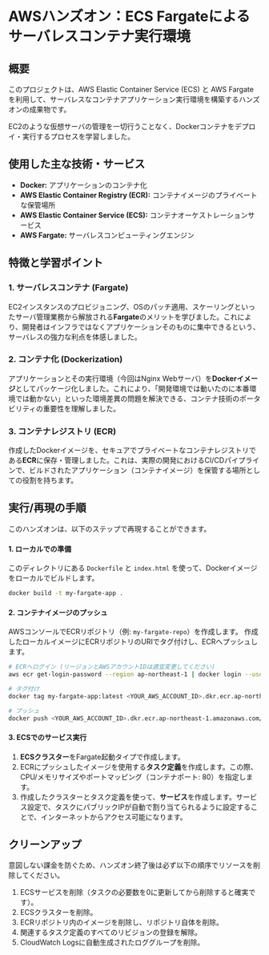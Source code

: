 # AWSハンズオン：ECS Fargateによるサーバレスコンテナ実行環境

## 概要

このプロジェクトは、AWS Elastic Container Service (ECS) と AWS Fargate を利用して、サーバレスなコンテナアプリケーション実行環境を構築するハンズオンの成果物です。

EC2のような仮想サーバの管理を一切行うことなく、Dockerコンテナをデプロイ・実行するプロセスを学習しました。

## 使用した主な技術・サービス

- **Docker:** アプリケーションのコンテナ化
- **AWS Elastic Container Registry (ECR):** コンテナイメージのプライベートな保管場所
- **AWS Elastic Container Service (ECS):** コンテナオーケストレーションサービス
- **AWS Fargate:** サーバレスコンピューティングエンジン

## 特徴と学習ポイント

### 1. サーバレスコンテナ (Fargate)
EC2インスタンスのプロビジョニング、OSのパッチ適用、スケーリングといったサーバ管理業務から解放される**Fargate**のメリットを学びました。これにより、開発者はインフラではなくアプリケーションそのものに集中できるという、サーバレスの強力な利点を体感しました。

### 2. コンテナ化 (Dockerization)
アプリケーションとその実行環境（今回はNginx Webサーバ）を**Dockerイメージ**としてパッケージ化しました。これにより、「開発環境では動いたのに本番環境では動かない」といった環境差異の問題を解決できる、コンテナ技術のポータビリティの重要性を理解しました。

### 3. コンテナレジストリ (ECR)
作成したDockerイメージを、セキュアでプライベートなコンテナレジストリである**ECR**に保存・管理しました。これは、実際の開発におけるCI/CDパイプラインで、ビルドされたアプリケーション（コンテナイメージ）を保管する場所としての役割を持ちます。

## 実行/再現の手順

このハンズオンは、以下のステップで再現することができます。

#### 1. ローカルでの準備
このディレクトリにある `Dockerfile` と `index.html` を使って、Dockerイメージをローカルでビルドします。

```bash
docker build -t my-fargate-app .
```

#### 2. コンテナイメージのプッシュ
AWSコンソールでECRリポジトリ（例: `my-fargate-repo`）を作成します。
作成したローカルイメージにECRリポジトリのURIでタグ付けし、ECRへプッシュします。

```bash
# ECRへログイン (リージョンとAWSアカウントIDは適宜変更してください)
aws ecr get-login-password --region ap-northeast-1 | docker login --username AWS --password-stdin <YOUR_AWS_ACCOUNT_ID>.dkr.ecr.ap-northeast-1.amazonaws.com

# タグ付け
docker tag my-fargate-app:latest <YOUR_AWS_ACCOUNT_ID>.dkr.ecr.ap-northeast-1.amazonaws.com/my-fargate-repo:latest

# プッシュ
docker push <YOUR_AWS_ACCOUNT_ID>.dkr.ecr.ap-northeast-1.amazonaws.com/my-fargate-repo:latest
```

#### 3. ECSでのサービス実行
1.  **ECSクラスター**をFargate起動タイプで作成します。
2.  ECRにプッシュしたイメージを使用する**タスク定義**を作成します。この際、CPU/メモリサイズやポートマッピング（コンテナポート: 80）を指定します。
3.  作成したクラスターとタスク定義を使って、**サービス**を作成します。サービス設定で、タスクにパブリックIPが自動で割り当てられるように設定することで、インターネットからアクセス可能になります。

## クリーンアップ

意図しない課金を防ぐため、ハンズオン終了後は必ず以下の順序でリソースを削除してください。

1.  ECSサービスを削除（タスクの必要数を0に更新してから削除すると確実です）。
2.  ECSクラスターを削除。
3.  ECRリポジトリ内のイメージを削除し、リポジトリ自体を削除。
4.  関連するタスク定義のすべてのリビジョンの登録を解除。
5.  CloudWatch Logsに自動生成されたロググループを削除。
